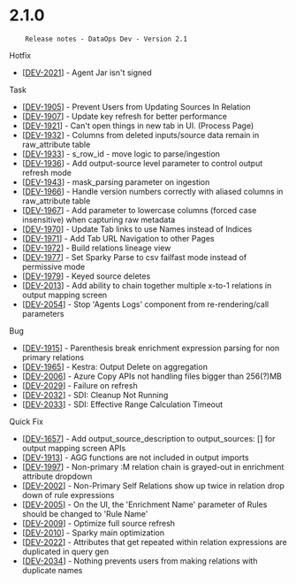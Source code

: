 # 2.1.0



```text
    Release notes - DataOps Dev - Version 2.1
```

 Hotfix

* \[[DEV-2021](https://wmpartners.atlassian.net/browse/DEV-2021)\] - Agent Jar isn't signed

 Task

* \[[DEV-1905](https://wmpartners.atlassian.net/browse/DEV-1905)\] - Prevent Users from Updating Sources In Relation
* \[[DEV-1907](https://wmpartners.atlassian.net/browse/DEV-1907)\] - Update key refresh for better performance
* \[[DEV-1921](https://wmpartners.atlassian.net/browse/DEV-1921)\] - Can't open things in new tab in UI. \(Process Page\)
* \[[DEV-1932](https://wmpartners.atlassian.net/browse/DEV-1932)\] - Columns from deleted inputs/source data remain in raw\_attribute table
* \[[DEV-1933](https://wmpartners.atlassian.net/browse/DEV-1933)\] - s\_row\_id - move logic to parse/ingestion
* \[[DEV-1936](https://wmpartners.atlassian.net/browse/DEV-1936)\] - Add output-source level parameter to control output refresh mode
* \[[DEV-1943](https://wmpartners.atlassian.net/browse/DEV-1943)\] - mask\_parsing parameter on ingestion
* \[[DEV-1966](https://wmpartners.atlassian.net/browse/DEV-1966)\] - Handle version numbers correctly with aliased columns in raw\_attribute table
* \[[DEV-1967](https://wmpartners.atlassian.net/browse/DEV-1967)\] - Add parameter to lowercase columns \(forced case insensitive\) when capturing raw metadata
* \[[DEV-1970](https://wmpartners.atlassian.net/browse/DEV-1970)\] - Update Tab links to use Names instead of Indices
* \[[DEV-1971](https://wmpartners.atlassian.net/browse/DEV-1971)\] - Add Tab URL Navigation to other Pages
* \[[DEV-1972](https://wmpartners.atlassian.net/browse/DEV-1972)\] - Build relations lineage view
* \[[DEV-1977](https://wmpartners.atlassian.net/browse/DEV-1977)\] - Set Sparky Parse to csv failfast mode instead of permissive mode
* \[[DEV-1979](https://wmpartners.atlassian.net/browse/DEV-1979)\] - Keyed source deletes
* \[[DEV-2013](https://wmpartners.atlassian.net/browse/DEV-2013)\] - Add ability to chain together multiple x-to-1 relations in output mapping screen
* \[[DEV-2054](https://wmpartners.atlassian.net/browse/DEV-2054)\] - Stop 'Agents Logs' component from re-rendering/call parameters

 Bug

* \[[DEV-1915](https://wmpartners.atlassian.net/browse/DEV-1915)\] - Parenthesis break enrichment expression parsing for non primary relations
* \[[DEV-1965](https://wmpartners.atlassian.net/browse/DEV-1965)\] - Kestra: Output Delete on aggregation
* \[[DEV-2006](https://wmpartners.atlassian.net/browse/DEV-2006)\] - Azure Copy APIs not handling files bigger than 256\(?\)MB
* \[[DEV-2029](https://wmpartners.atlassian.net/browse/DEV-2029)\] - Failure on refresh
* \[[DEV-2032](https://wmpartners.atlassian.net/browse/DEV-2032)\] - SDI: Cleanup Not Running
* \[[DEV-2033](https://wmpartners.atlassian.net/browse/DEV-2033)\] - SDI: Effective Range Calculation Timeout

 Quick Fix

* \[[DEV-1657](https://wmpartners.atlassian.net/browse/DEV-1657)\] - Add output\_source\_description to output\_sources: \[\] for output mapping screen APIs
* \[[DEV-1913](https://wmpartners.atlassian.net/browse/DEV-1913)\] - AGG functions are not included in output imports
* \[[DEV-1997](https://wmpartners.atlassian.net/browse/DEV-1997)\] - Non-primary :M relation chain is grayed-out in enrichment attribute dropdown
* \[[DEV-2002](https://wmpartners.atlassian.net/browse/DEV-2002)\] - Non-Primary Self Relations show up twice in relation drop down of rule expressions
* \[[DEV-2005](https://wmpartners.atlassian.net/browse/DEV-2005)\] - On the UI, the 'Enrichment Name' parameter of Rules should be changed to 'Rule Name'
* \[[DEV-2009](https://wmpartners.atlassian.net/browse/DEV-2009)\] - Optimize full source refresh
* \[[DEV-2010](https://wmpartners.atlassian.net/browse/DEV-2010)\] - Sparky main optimization
* \[[DEV-2022](https://wmpartners.atlassian.net/browse/DEV-2022)\] - Attributes that get repeated within relation expressions are duplicated in query gen
* \[[DEV-2034](https://wmpartners.atlassian.net/browse/DEV-2034)\] - Nothing prevents users from making relations with duplicate names

